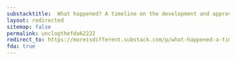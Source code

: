 ```yaml
---
substacktitle:  What happened? A timeline on the development and approval of Moderna, Pfizer, and AstraZeneca's vaccines
layout: redirected
sitemap: false
permalink: unclogthefda62222
redirect_to: https://moreisdifferent.substack.com/p/what-happened-a-timeline-on-the-development
fda: true
---
```

